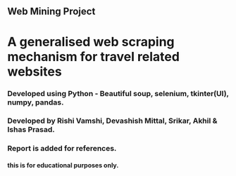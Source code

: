 ## Web Mining Project
# A generalised web scraping mechanism for travel related websites
### Developed using Python - Beautiful soup, selenium, tkinter(UI), numpy, pandas.
### Developed by Rishi Vamshi, Devashish Mittal, Srikar, Akhil & Ishas Prasad.

### Report is added for references.
#### this is for educational purposes only. 

